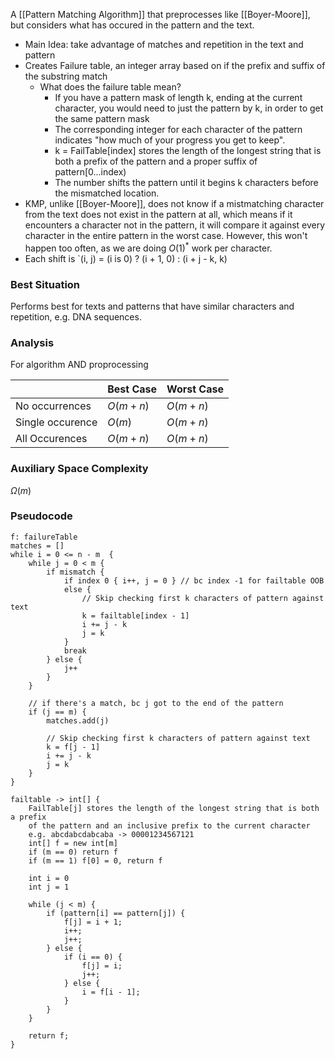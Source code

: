 A [[Pattern Matching Algorithm]] that preprocesses like [[Boyer-Moore]], but considers what has occured in the pattern and the text. 
* Main Idea: take advantage of matches and repetition in the text and pattern
* Creates Failure table, an integer array based on if the prefix and suffix of the substring match
	* What does the failure table mean?
		* If you have a pattern mask of length k, ending at the current character, you would need to just the pattern by k, in order to get the same pattern mask
		* The corresponding integer for each character of the pattern indicates "how much of your progress you get to keep".
		* k = FailTable\[index\] stores the length of the longest string that is both a prefix of the pattern and a proper suffix of pattern\[0...index)
		* The number shifts the pattern until it begins k characters before the mismatched location.
* KMP, unlike [[Boyer-Moore]], does not know if a mistmatching character from the text does not exist in the pattern at all, which means if it encounters a character not in the pattern, it will compare it against every character in the entire pattern in the worst case. However, this won't happen too often, as we are doing $O(1)^*$ work per character.
* Each shift is `(i, j) = (i is 0) ? (i + 1, 0) : (i + j - k, k)  
### Best Situation
Performs best for texts and patterns that have similar characters and repetition, e.g. DNA sequences.
### Analysis
For algorithm AND proprocessing 

|                  | Best Case  | Worst Case |
| ---------------- | ---------- | ---------- |
| No occurrences   | $O(m + n)$ | $O(m + n)$ |
| Single occurence | $O(m)$     | $O(m + n)$ |
| All Occurences   | $O(m + n)$ | $O(m + n)$ |
### Auxiliary Space Complexity
$\Omega(m)$
### Pseudocode
```
f: failureTable
matches = []
while i = 0 <= n - m  {
	while j = 0 < m {
		if mismatch {
			if index 0 { i++, j = 0 } // bc index -1 for failtable OOB
			else {
				// Skip checking first k characters of pattern against text
				k = failtable[index - 1]
				i += j - k
				j = k
			}
			break
		} else {
			j++
		}
	}

	// if there's a match, bc j got to the end of the pattern
	if (j == m) {
		matches.add(j)
		
		// Skip checking first k characters of pattern against text
		k = f[j - 1]
		i += j - k
		j = k
	}
}

failtable -> int[] {
	FailTable[j] stores the length of the longest string that is both a prefix
	of the pattern and an inclusive prefix to the current character
	e.g. abcdabcdabcaba -> 00001234567121
	int[] f = new int[m]
	if (m == 0) return f
	if (m == 1) f[0] = 0, return f

	int i = 0
	int j = 1

	while (j < m) {
		if (pattern[i] == pattern[j]) {
			f[j] = i + 1;
			i++;
			j++;
		} else {
			if (i == 0) {
				f[j] = i;
				j++;
			} else {
				i = f[i - 1];
			}
		}
	}

	return f;
}
```
